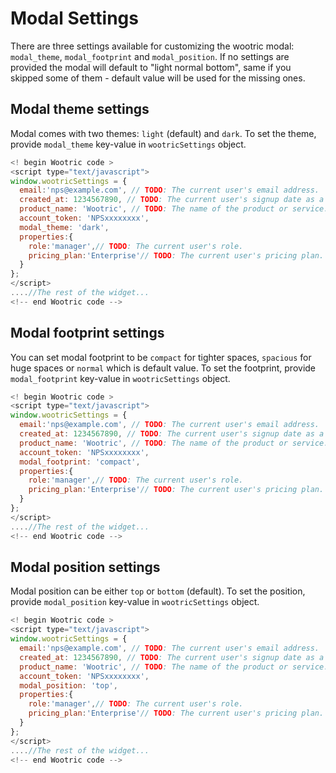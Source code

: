 # Modal Settings

There are three settings available for customizing the wootric modal: ```modal_theme```, ```modal_footprint``` and ```modal_position```. If no settings are provided the modal will default to "light normal bottom", same if you skipped some of them - default value will be used for the missing ones.

## Modal theme settings

Modal comes with two themes: ```light``` (default) and ```dark```. To set the theme, provide ```modal_theme``` key-value in ```wootricSettings``` object.

```javascript
<!­­ begin Wootric code ­­>
<script type="text/javascript">
window.wootricSettings = {
  email:'nps@example.com', // TODO: The current user's email address.
  created_at: 1234567890, // TODO: The current user's sign­up date as a Unix timestamp.
  product_name: 'Wootric', // TODO: The name of the product or service.
  account_token: 'NPS­xxxxxxxx',
  modal_theme: 'dark',
  properties:{
    role:'manager',// TODO: The current user's role.
    pricing_plan:'Enterprise'// TODO: The current user's pricing plan.
  }
};
</script>
....//The rest of the widget...
<!--­­ end Wootric code --­­>
```

## Modal footprint settings

You can set modal footprint to be ```compact``` for tighter spaces, ```spacious``` for huge spaces or ```normal``` which is default value. To set the footprint, provide ```modal_footprint``` key-value in ```wootricSettings``` object.

```javascript
<!­­ begin Wootric code ­­>
<script type="text/javascript">
window.wootricSettings = {
  email:'nps@example.com', // TODO: The current user's email address.
  created_at: 1234567890, // TODO: The current user's sign­up date as a Unix timestamp.
  product_name: 'Wootric', // TODO: The name of the product or service.
  account_token: 'NPS­xxxxxxxx',
  modal_footprint: 'compact',
  properties:{
    role:'manager',// TODO: The current user's role.
    pricing_plan:'Enterprise'// TODO: The current user's pricing plan.
  }
};
</script>
....//The rest of the widget...
<!--­­ end Wootric code --­­>
```

## Modal position settings

Modal position can be either ```top``` or ```bottom``` (default).  To set the position, provide ```modal_position``` key-value in ```wootricSettings``` object.

```javascript
<!­­ begin Wootric code ­­>
<script type="text/javascript">
window.wootricSettings = {
  email:'nps@example.com', // TODO: The current user's email address.
  created_at: 1234567890, // TODO: The current user's sign­up date as a Unix timestamp.
  product_name: 'Wootric', // TODO: The name of the product or service.
  account_token: 'NPS­xxxxxxxx',
  modal_position: 'top',
  properties:{
    role:'manager',// TODO: The current user's role.
    pricing_plan:'Enterprise'// TODO: The current user's pricing plan.
  }
};
</script>
....//The rest of the widget...
<!--­­ end Wootric code --­­>
```
